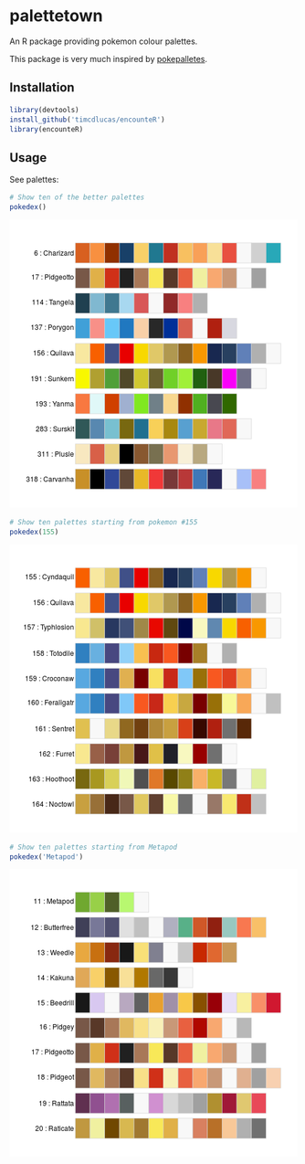 palettetown
======


An R package providing pokemon colour palettes.

This package is very much inspired by [pokepalletes](http://pokepalettes.com/#charizard).



Installation
-------------


```r
library(devtools)
install_github('timcdlucas/encounteR')
library(encounteR)
```

Usage
------

See palettes:




```r
# Show ten of the better palettes
pokedex()
```

![plot of chunk pokedex](figure/pokedex-1.png) 

```r
# Show ten palettes starting from pokemon #155
pokedex(155)
```

![plot of chunk pokedex](figure/pokedex-2.png) 

```r
# Show ten palettes starting from Metapod
pokedex('Metapod')
```

![plot of chunk pokedex](figure/pokedex-3.png) 





